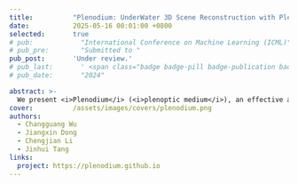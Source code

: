 ```yaml
---
title:          "Plenodium: UnderWater 3D Scene Reconstruction with Plenoptic Medium Representation"
date:           2025-05-16 00:01:00 +0800
selected:       true
# pub:            "International Conference on Machine Learning (ICML)"
# pub_pre:        "Submitted to "
pub_post:       'Under review.'
# pub_last:       ' <span class="badge badge-pill badge-publication badge-success">Spotlight</span>'
# pub_date:       "2024"

abstract: >-
  We present <i>Plenodium</i> (<i>plenoptic medium</i>), an effective and efficient 3D representation framework capable of jointly modeling both objects and participating media.  
cover:          /assets/images/covers/plenodium.png
authors:
  - Changguang Wu
  - Jiangxin Dong
  - Chengjian Li
  - Jinhui Tang
links:
  project: https://plenodium.github.io
---
```

